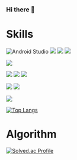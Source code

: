 ### Hi there 👋


# Skills
![Android Studio](https://img.shields.io/badge/Android%20Studio-3DDC84.svg?&style=for-the-badge&logo=Android%20Studio&logoColor=white)
<img src="https://img.shields.io/badge/android-%233DDC84.svg?&style=for-the-badge&logo=android&logoColor=black" />
<img src="https://img.shields.io/badge/kotlin-%230095D5.svg?&style=for-the-badge&logo=kotlin&logoColor=white" />
<img src="https://img.shields.io/badge/java-%23007396.svg?&style=for-the-badge&logo=java&logoColor=white" /> 

<img src="https://img.shields.io/badge/mysql-%234479A1.svg?&style=for-the-badge&logo=mysql&logoColor=white" />

<img src="https://img.shields.io/badge/c%20sharp-%23239120.svg?&style=for-the-badge&logo=c%20sharp&logoColor=white" /> <img src="https://img.shields.io/badge/unity-%23000000.svg?&style=for-the-badge&logo=unity&logoColor=white" />
<img src="https://img.shields.io/badge/arduino-%2300979D.svg?&style=for-the-badge&logo=arduino&logoColor=white" />

<img src="https://img.shields.io/badge/python-%233776AB.svg?&style=for-the-badge&logo=python&logoColor=white" /> <img src="https://img.shields.io/badge/c%2B%2B-%2300599C.svg?&style=for-the-badge&logo=c%2B%2B&logoColor=white" />

<img src="https://img.shields.io/badge/git-%23F05032.svg?&style=for-the-badge&logo=git&logoColor=white" /> 

[![Top Langs](https://github-readme-stats.vercel.app/api/top-langs/?username=KimKunWoo0407&layout=compact)](https://github.com/KimKunWoo0407/github-readme-stats)

# Algorithm
[![Solved.ac Profile](http://mazassumnida.wtf/api/v2/generate_badge?boj=kkw04077)](https://solved.ac/kkw04077/)


<!--
**KimKunWoo0407/KimKunWoo0407** is a ✨ _special_ ✨ repository because its `README.md` (this file) appears on your GitHub profile.

Here are some ideas to get you started:

- 🔭 I’m currently working on ...
- 🌱 I’m currently learning ...
- 👯 I’m looking to collaborate on ...
- 🤔 I’m looking for help with ...
- 💬 Ask me about ...
- 📫 How to reach me: ...
- 😄 Pronouns: ...
- ⚡ Fun fact: ...
-->
